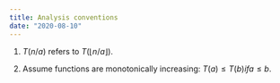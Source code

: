 ```yaml
---
title: Analysis conventions
date: "2020-08-10"
---
```


1. $T(n/a)$ refers to $T( \lfloor n/a \rfloor)$.

2. Assume functions are monotonically increasing: $T(a) \leq T(b) if a \leq b$.
